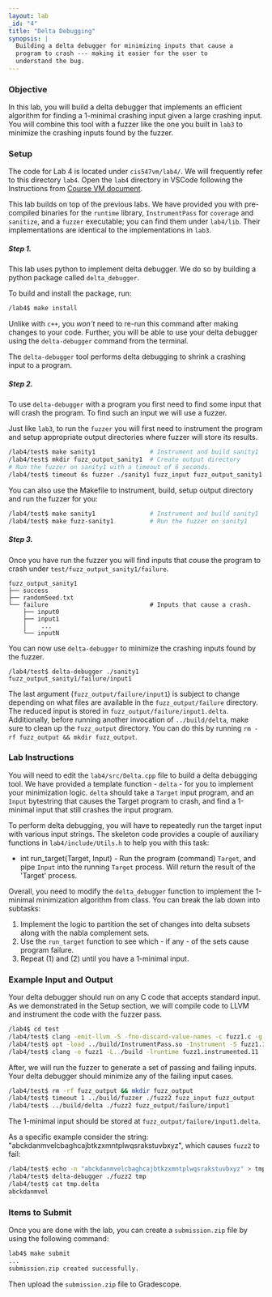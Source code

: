 ```yaml
---
layout: lab
_id: "4"
title: "Delta Debugging"
synopsis: |
  Building a delta debugger for minimizing inputs that cause a
  program to crash --- making it easier for the user to
  understand the bug.
---
```


### Objective

In this lab, you will build a delta debugger that implements
an efficient algorithm for finding a 1-minimal crashing input
given a large crashing input.
You will combine this tool with a fuzzer like the one you built
in `lab3` to minimize the crashing inputs found by the fuzzer.

### Setup

The code for Lab 4 is located under `cis547vm/lab4/`.
We will frequently refer to this directory `lab4`.
Open the `lab4` directory in VSCode following the Instructions from
[Course VM document][course-vm-doc].

This lab builds on top of the previous labs.
We have provided you with pre-compiled binaries for
the `runtime` library,
`InstrumentPass` for `coverage` and `sanitize`,
and a `fuzzer` executable; you can find them under `lab4/lib`.
Their implementations are identical to the implementations in `lab3`.


##### Step 1.

This lab uses python to implement delta debugger.
We do so by building a python package called `delta_debugger`.

To build and install the package, run:

```sh
/lab4$ make install
```

Unlike with `c++`, you *won't* need to re-run this command
after making changes to your code.
Further, you will be able to use your delta debugger using the
`delta-debugger` command from the terminal.

The `delta-debugger` tool performs delta debugging to shrink
a crashing input to a program.

##### Step 2.

To use `delta-debugger` with a program you first need to find some input
that will crash the program.
To find such an input we will use a fuzzer.

Just like `lab3`, to run the `fuzzer` you will first need to instrument
the program and setup appropriate output directories
where fuzzer will store its results.

```sh
/lab4/test$ make sanity1               # Instrument and build sanity1
/lab4/test$ mkdir fuzz_output_sanity1  # Create output directory
# Run the fuzzer on sanity1 with a timeout of 6 seconds.
/lab4/test$ timeout 6s fuzzer ./sanity1 fuzz_input fuzz_output_sanity1
```

You can also use the Makefile to instrument, build,
setup output directory and run the fuzzer for you:

```sh
/lab4/test$ make sanity1               # Instrument and build sanity1
/lab4/test$ make fuzz-sanity1          # Run the fuzzer on sanity1
```

##### Step 3.

Once you have run the fuzzer you will find inputs
that couse the program to crash under
`test/fuzz_output_sanity1/failure`.

```
fuzz_output_sanity1
├── success
├── randomSeed.txt
└── failure                            # Inputs that cause a crash.
    ├── input0
    ├── input1
    │    ...
    └── inputN
```

You can now use `delta-debugger` to minimize the crashing
inputs found by the fuzzer.

```
/lab4/test$ delta-debugger ./sanity1 fuzz_output_sanity1/failure/input1
```

The last argument (`fuzz_output/failure/input1`) is subject to change depending on what files are available in the `fuzz_output/failure` directory. The reduced input is stored in `fuzz_output/failure/input1.delta`. Additionally, before running another invocation of `../build/delta`, make sure to clean up the `fuzz_output` directory. You can do this by running `rm -rf fuzz_output && mkdir fuzz_output`.

### Lab Instructions

You will need to edit the `lab4/src/Delta.cpp` file to build a delta debugging tool. We have provided a template function - `delta` - for you to implement your minimization logic. `delta` should take a `Target` input program, and an `Input` bytestring that causes the Target program to crash, and find a 1-minimal input that still crashes the input program.

To perform delta debugging, you will have to repeatedly run the target input with various input strings. The skeleton code provides a couple of auxiliary functions in `lab4/include/Utils.h` to help you with this task:


   - int run_target(Target, Input)
    - Run the program (command) `Target`, and pipe `Input` into the running `Target` process. Will return the result of the 'Target' process.

Overall, you need to modify the `delta_debugger` function to implement the 1-minimal minimization algorithm from class. You can break the lab down into subtasks:

   1. Implement the logic to partition the set of changes into delta subsets along with the nabla complement sets.
   2. Use the `run_target` function to see which - if any - of the sets cause program failure.
   3. Repeat (1) and (2) until you have a 1-minimal input.

### Example Input and Output

Your delta debugger should run on any C code that accepts standard input. As we demonstrated in the Setup section, we will compile code to LLVM and instrument the code with the fuzzer pass.

```sh
/lab4$ cd test
/lab4/test$ clang -emit-llvm -S -fno-discard-value-names -c fuzz1.c -g
/lab4/test$ opt -load ../build/InstrumentPass.so -Instrument -S fuzz1.11 -o fuzz1.instrumented.11
/lab4/test$ clang -o fuzz1 -L../build -lruntime fuzz1.instrumented.11
```

After, we will run the fuzzer to generate a set of passing and failing inputs. Your delta debugger should minimize any of the failing input cases.

```sh
/lab4/test$ rm -rf fuzz_output && mkdir fuzz_output
/lab4/test$ timeout 1 ../build/fuzzer ./fuzz2 fuzz_input fuzz_output
/lab4/test$ ../build/delta ./fuzz2 fuzz_output/failure/input1
```

The 1-minimal input should be stored at `fuzz_output/failure/input1.delta`.

As a specific example consider the string: "abckdanmvelcbaghcajbtkzxmntplwqsrakstuvbxyz", which causes `fuzz2` to fail:

```sh
/lab4/test$ echo -n "abckdanmvelcbaghcajbtkzxmntplwqsrakstuvbxyz" > tmp
/lab4/test$ delta-debugger ./fuzz2 tmp
/lab4/test$ cat tmp.delta
abckdanmvel
```

### Items to Submit

Once you are done with the lab, you can create a `submission.zip` file by using the following command:

```sh
lab4$ make submit
...
submission.zip created successfully.
```
Then upload the `submission.zip` file to Gradescope.

[course-vm-doc]: https://cis.upenn.edu/~cis547/vm.doc